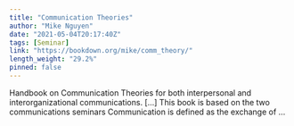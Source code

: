 ```yaml
---
title: "Communication Theories"
author: "Mike Nguyen"
date: "2021-05-04T20:17:40Z"
tags: [Seminar]
link: "https://bookdown.org/mike/comm_theory/"
length_weight: "29.2%"
pinned: false
---
```


Handbook on Communication Theories for both interpersonal and interorganizational communications. [...] This book is based on the two communications seminars Communication is defined as the exchange of ...
